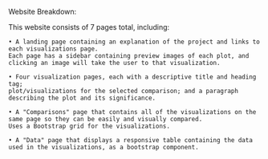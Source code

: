 Website Breakdown:

This website consists of 7 pages total, including:

	• A landing page containing an explanation of the project and links to each visualizations page. 
	Each page has a sidebar containing preview images of each plot, and clicking an image will take the user to that visualization.
	
	• Four visualization pages, each with a descriptive title and heading tag; 
	plot/visualizations for the selected comparison; and a paragraph describing the plot and its significance.
	
	• A "Comparisons" page that contains all of the visualizations on the same page so they can be easily and visually compared. 
	Uses a Bootstrap grid for the visualizations.
	
	• A "Data" page that displays a responsive table containing the data used in the visualizations, as a bootstrap component.
  
